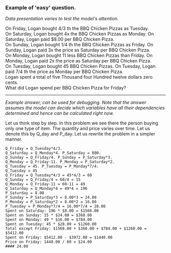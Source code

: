 ### Example of 'easy' question.

_Data presentation varies to test the model's attention._

On Friday, Logan bought 4/3 th the BBQ Chicken Pizzas as Tuesday.<br>
On Saturday, Logan bought 4x the BBQ Chicken Pizzas as Monday. On Saturday, Logan paid $8.00 per BBQ Chicken Pizza.<br>
On Sunday, Logan bought 1/4 th the BBQ Chicken Pizzas as Friday. On Sunday, Logan paid 3x the price as Saturday per BBQ Chicken Pizza.<br>
On Monday, Logan bought 11 less BBQ Chicken Pizzas than Friday. On Monday, Logan paid 2x the price as Saturday per BBQ Chicken Pizza.<br>
On Tuesday, Logan bought 45 BBQ Chicken Pizzas. On Tuesday, Logan paid 7/4 th the price as Monday per BBQ Chicken Pizza.<br>
Logan spent a total of five Thousand four Hundred twelve dollars zero cents.<br>
What did Logan spend per BBQ Chicken Pizza for Friday?<br>

---

_Example answer, can be used for debugging._
_Note that the answer assumes the model can decide which variables have all their dependencies determined and hence can be calculated right now._


Let us think step by step.
In this problem we see there the person buying only one type of item. The quantity and price varies over time. Let us denote this by Q_day and P_day.
Let us rewrite the problem in a simpler manner.

```
Q_Friday = Q_Tuesday*4/3.
Q_Saturday = Q_Monday*4. P_Saturday = 800.
Q_Sunday = Q_Friday/4. P_Sunday = P_Saturday*3.
Q_Monday = Q_Friday-11. P_Monday = P_Saturday*2.
Q_Tuesday = 45. P_Tuesday = P_Monday*7/4.
Q_Tuesday = 45
Q_Friday = Q_Tuesday*4/3 = 45*4/3 = 60
Q_Sunday = Q_Friday/4 = 60/4 = 15
Q_Monday = Q_Friday-11 = 60-11 = 49
Q_Saturday = Q_Monday*4 = 49*4 = 196
P_Saturday = 8.00
P_Sunday = P_Saturday*3 = 8.00*3 = 24.00
P_Monday = P_Saturday*2 = 8.00*2 = 16.00
P_Tuesday = P_Monday*7/4 = 16.00*7/4 = 28.00
Spent on Saturday: 196 * $8.00 = $1568.00
Spent on Sunday: 15 * $24.00 = $360.00
Spent on Monday: 49 * $16.00 = $784.00
Spent on Tuesday: 45 * $28.00 = $1260.00
Total except Friday: $1568.00 + $360.00 + $784.00 + $1260.00 = $5412.00
Spent on Friday: $5412.00 - $3972.00 = $1440.00
Price on Friday: 1440.00 / 60 = $24.00
#### 24.00
```

